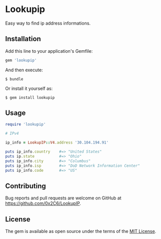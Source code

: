 # Lookupip

Easy way to find ip address informations.

## Installation

Add this line to your application's Gemfile:

```ruby
gem 'lookupip'
```

And then execute:

    $ bundle

Or install it yourself as:

    $ gem install lookupip

## Usage

```ruby
require 'lookupip'

# IPv4

ip_info = LookupIP::V4.address '30.104.194.91'

puts ip_info.country    #=> "United States"
puts ip.state           #=> "Ohio"
puts ip_info.city       #=> "Columbus"
puts ip_info.isp        #=> "DoD Network Information Center"
puts ip_info.code       #=> "US"
```


## Contributing

Bug reports and pull requests are welcome on GitHub at https://github.com/0x2C6/LookupIP.

## License

The gem is available as open source under the terms of the [MIT License](https://opensource.org/licenses/MIT).
